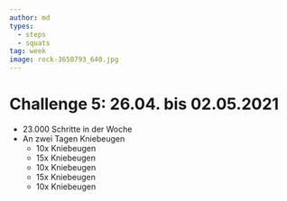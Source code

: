 ```yaml
---
author: md
types:
  - steps
  - squats
tag: week
image: rock-3650793_640.jpg
---
```

# Challenge 5: 26.04. bis 02.05.2021

- 23.000 Schritte in der Woche
- An zwei Tagen Kniebeugen
  - 10x Kniebeugen
  - 15x Kniebeugen
  - 10x Kniebeugen
  - 15x Kniebeugen
  - 10x Kniebeugen